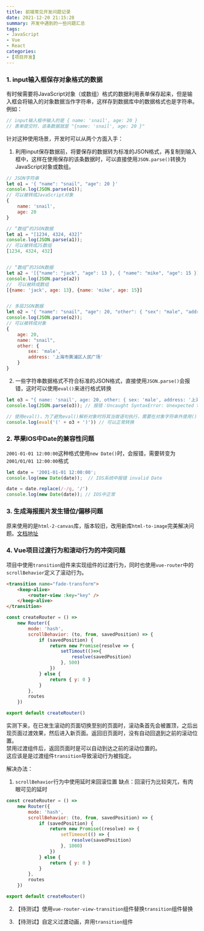 ```yaml
---
title: 前端常见开发问题记录
date: 2021-12-20 21:15:28
summary: 开发中遇到的一些问题汇总
tags:
- JavaScript
- Vue
- React
categories:
- [项目开发]
---
```


### 1. input输入框保存对象格式的数据
有时候需要将JavaScript对象（或数组）格式的数据利用表单保存起来，但是输入框会将输入的对象数据当作字符串，这样存到数据库中的数据格式也是字符串。
例如：
```js
// input输入框中输入的是 { name: 'snail', age: 20 }
// 表单提交时，该条数据就是 "{name: 'snail', age: 20 }"
```
针对这种使用场景，开发时可以从两个方面入手：
1. 利用input保存数据前，将要保存的数据转为标准的JSON格式，再复制到输入框中，这样在使用保存的该条数据时，可以直接使用`JSON.parse()`转换为JavaScript对象或数组。
```js
// JSON字符串
let o1 = '{ "name": "snail", "age": 20 }'
console.log(JSON.parse(o1)); 
// 可以被转成JavaScript对象 
{
    name: 'snail', 
    age: 20
}

// “数组”的JSON数据
let a1 = "[1234, 4324, 432]"
console.log(JSON.parse(a1));  
// 可以被转成JS数组 
[1234, 4324, 432]


// “数组”的JSON数据
let a2 = '[{"name": "jack", "age": 13 }, { "name": "mike", "age": 15 }]'
console.log(JSON.parse(a2)) 
//  可以被转成数组 
[{name: 'jack', age: 13}, {name: 'mike', age: 15}]


// 多层JSON数据
let o2 = '{ "name": "snail", "age": 20, "other": { "sex": "male", "address": "上海市黄浦区人民广场" }}'
console.log(JSON.parse(o2)); 
// 可以被转成对象
{
    age: 20,
    name: "snail",
    other: {
        sex: 'male', 
        address: '上海市黄浦区人民广场'
    }
}
```
2. 一些字符串数据格式不符合标准的JSON格式，直接使用`JSON.parse()`会报错，这时可以使用`eval()`来进行格式转换
```js
let o3 = "{ name: 'snail', age: 20, other: { sex: 'male', address: '上海市黄浦区人民广场' }}"
console.log(JSON.parse(o3)); // 报错：Uncaught SyntaxError: Unexpected token n in JSON at position 2

// 使用eval()，为了避免eval()解析对象时将其当做语句执行，需要在对象字符串外使用()包裹，转换数组时，无需加()
console.log(eval('(' + o3 + ')')) // 可以正常转换
```


### 2. 苹果IOS中Date的兼容性问题
`2001-01-01 12:00:00`这种格式使用`new Date()`时，会报错，需要转变为`2001/01/01 12:00:00`格式
```js
let date = '2001-01-01 12:00:00';
console.log(new Date(date));  // IOS系统中报错 invalid Date

date = date.replace(/-/g, '/')
console.log(new Date(date)); // IOS中正常
```

### 3. 生成海报图片发生错位/偏移问题
原来使用的是`html-2-canvas`库，版本较旧，改用新库`html-to-image`完美解决问题。[文档地址](https://www.npmjs.com/package/html-to-image)

### 4. Vue项目过渡行为和滚动行为的冲突问题
项目中使用`transition`组件来实现组件的过渡行为，同时也使用`vue-router`中的`scrollBehavior`定义了滚动行为。
```html
<transition name="fade-transform">
    <keep-alive>
        <router-view :key="key" />
    </keep-alive>
</transition>
```

```js
const createRouter = () =>
    new Router({
        mode: 'hash',
        scrollBehavior: (to, from, savedPosition) => {
            if (savedPosition) {
                return new Promise(resolve => {
                    setTimout(()=>{
                        resolve(savedPosition)
                    }, 500)
                })
            } else {
                return { y: 0 }
            }
        },
        routes
    })

export default createRouter()
```
实测下来，在已发生滚动的页面切换至别的页面时，滚动条首先会被置顶，之后出现页面过渡效果，然后进入新页面。返回旧页面时，没有自动回退到之前的滚动位置。  
禁用过渡组件后，返回页面时是可以自动到达之前的滚动位置的。  
这应该是是过渡组件`transition`导致滚动行为被指定。

解决办法：
1. `scrollBehavior`行为中使用延时来回滚位置
缺点：回滚行为比较突兀，有肉眼可见的延时
```js
const createRouter = () =>
    new Router({
        mode: 'hash',
        scrollBehavior: (to, from, savedPosition) => {
            if (savedPosition) {
                return new Promise((resolve) => {
                    setTimeout(() => {
                        resolve(savedPosition)
                    }, 1000)
                })
            } else {
                return { y: 0 }
            }
        },
        routes
    })

export default createRouter()

```

2. 【待测试】使用`vue-router-view-transition`组件替换`transition`组件替换

3. 【待测试】自定义过渡动画，弃用`transition`组件